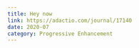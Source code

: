 ```yaml
---
title: Hey now
link: https://adactio.com/journal/17140
date: 2020-07
category: Progressive Enhancement
---
```

